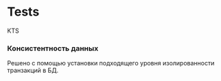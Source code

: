 # Tests
KTS

### Консистентность данных
Решено с помощью установки подходящего уровня изолированности транзакций в БД.
